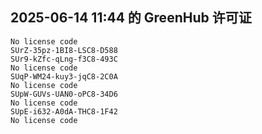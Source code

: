 ## 2025-06-14 11:44 的 GreenHub 许可证
```
No license code
SUrZ-35pz-1BI8-LSC8-D588
SUr9-kZfc-qLng-f3C8-493C
No license code
SUqP-WM24-kuy3-jqC8-2C0A
No license code
SUpW-GUVs-UAN0-oPC8-34D6
No license code
SUpE-i632-A0dA-THC8-1F42
No license code
```
